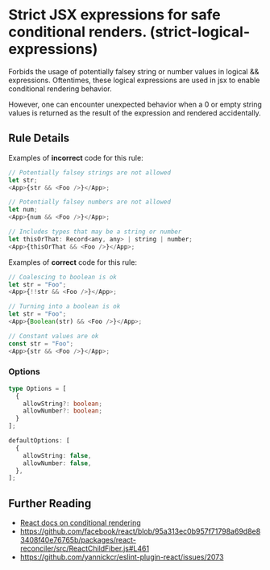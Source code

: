 # Strict JSX expressions for safe conditional renders. (strict-logical-expressions)

Forbids the usage of potentially falsey string or number values in logical && expressions.
Oftentimes, these logical expressions are used in jsx to enable conditional rendering behavior.

However, one can encounter unexpected behavior when a 0 or empty string values is returned as the result of the expression and rendered accidentally.

## Rule Details

Examples of **incorrect** code for this rule:

```js
// Potentially falsey strings are not allowed
let str;
<App>{str && <Foo />}</App>;

// Potentially falsey numbers are not allowed
let num;
<App>{num && <Foo />}</App>;

// Includes types that may be a string or number
let thisOrThat: Record<any, any> | string | number;
<App>{thisOrThat && <Foo />}</App>;
```

Examples of **correct** code for this rule:

```js
// Coalescing to boolean is ok
let str = "Foo";
<App>{!!str && <Foo />}</App>;

// Turning into a boolean is ok
let str = "Foo";
<App>{Boolean(str) && <Foo />}</App>;

// Constant values are ok
const str = "Foo";
<App>{str && <Foo />}</App>;
```

### Options

```ts
type Options = [
  {
    allowString?: boolean;
    allowNumber?: boolean;
  }
];

defaultOptions: [
  {
    allowString: false,
    allowNumber: false,
  },
];
```

## Further Reading

- [React docs on conditional rendering](https://reactjs.org/docs/conditional-rendering.html#inline-if-with-logical--operator)
- https://github.com/facebook/react/blob/95a313ec0b957f71798a69d8e83408f40e76765b/packages/react-reconciler/src/ReactChildFiber.js#L461
- https://github.com/yannickcr/eslint-plugin-react/issues/2073
